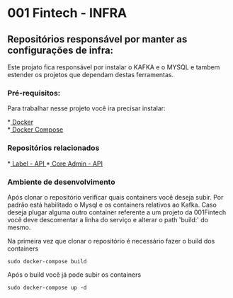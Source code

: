 # 001 Fintech - INFRA

## Repositórios responsável por manter as configurações de infra:

Este projato fica responsável por instalar o KAFKA e o MYSQL e tambem estender os projetos que  dependam destas ferramentas.

### Pré-requisitos:

Para trabalhar nesse projeto você ira precisar instalar:

*[ Docker ](https://www.docker.com/get-started)			
*[ Docker Compose ](https://docs.docker.com/compose/install/)

### Repositórios relacionados 

*[ Label - API ](https://bitbucket.org/okpago/001-whitelabel-api)
*[ Core Admin - API ](https://bitbucket.org/okpago/001-coreadmin-api)			





### Ambiente de desenvolvimento

Após clonar o repositório verificar quais containers você deseja subir. Por padrão está habilitado o Mysql e os containers relativos ao Kafka. 
Caso deseja plugar alguma outro container referente a um projeto da 001Fintech você deve descomentar  a linha do serviço e alterar o path 'build:' do mesmo.

Na primeira vez que clonar o  repositório é necessário fazer o build dos containers

    sudo docker-compose build

Após o build você já pode subir os containers

    sudo docker-compose up -d 